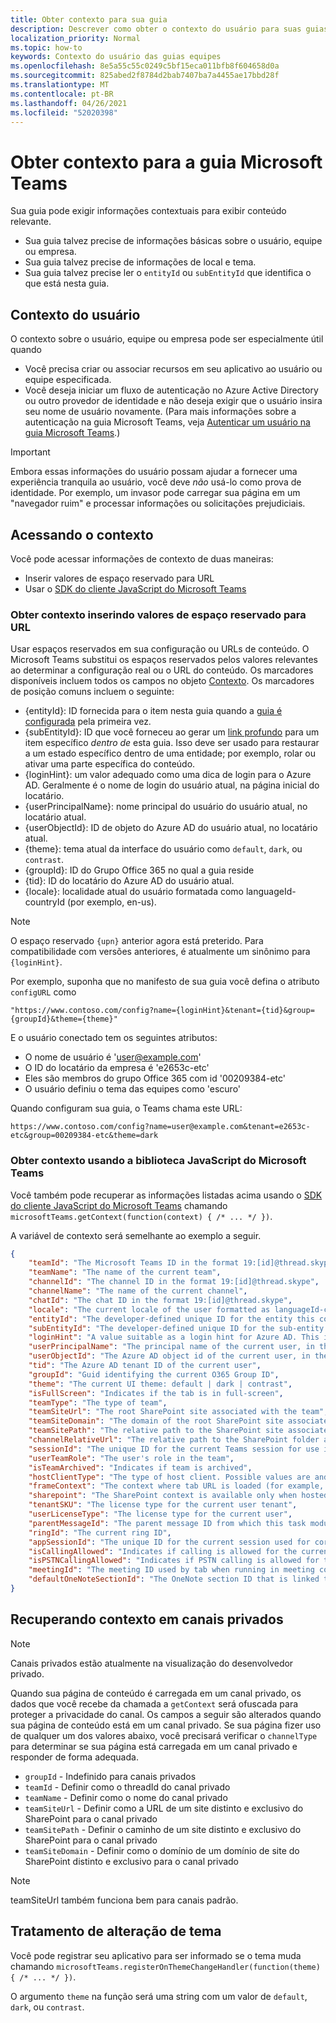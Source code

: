 ```yaml
---
title: Obter contexto para sua guia
description: Descrever como obter o contexto do usuário para suas guias
localization_priority: Normal
ms.topic: how-to
keywords: Contexto do usuário das guias equipes
ms.openlocfilehash: 8e5a55c55c0249c5bf15eca011bfb8f604658d0a
ms.sourcegitcommit: 825abed2f8784d2bab7407ba7a4455ae17bbd28f
ms.translationtype: MT
ms.contentlocale: pt-BR
ms.lasthandoff: 04/26/2021
ms.locfileid: "52020398"
---
```

# <a name="get-context-for-your-microsoft-teams-tab"></a>Obter contexto para a guia Microsoft Teams

Sua guia pode exigir informações contextuais para exibir conteúdo relevante.

* Sua guia talvez precise de informações básicas sobre o usuário, equipe ou empresa.
* Sua guia talvez precise de informações de local e tema.
* Sua guia talvez precise ler o `entityId` ou `subEntityId` que identifica o que está nesta guia.

## <a name="user-context"></a>Contexto do usuário

O contexto sobre o usuário, equipe ou empresa pode ser especialmente útil quando

* Você precisa criar ou associar recursos em seu aplicativo ao usuário ou equipe especificada.
* Você deseja iniciar um fluxo de autenticação no Azure Active Directory ou outro provedor de identidade e não deseja exigir que o usuário insira seu nome de usuário novamente. (Para mais informações sobre a autenticação na guia Microsoft Teams, veja [Autenticar um usuário na guia Microsoft Teams](~/concepts/authentication/authentication.md).)

> [!IMPORTANT]
> Embora essas informações do usuário possam ajudar a fornecer uma experiência tranquila ao usuário, você deve *não* usá-lo como prova de identidade. Por exemplo, um invasor pode carregar sua página em um "navegador ruim" e processar informações ou solicitações prejudiciais.

## <a name="accessing-context"></a>Acessando o contexto

Você pode acessar informações de contexto de duas maneiras:

* Inserir valores de espaço reservado para URL
* Usar o [SDK do cliente JavaScript do Microsoft Teams](/javascript/api/overview/msteams-client)

### <a name="getting-context-by-inserting-url-placeholder-values"></a>Obter contexto inserindo valores de espaço reservado para URL

Usar espaços reservados em sua configuração ou URLs de conteúdo. O Microsoft Teams substitui os espaços reservados pelos valores relevantes ao determinar a configuração real ou o URL do conteúdo. Os marcadores disponíveis incluem todos os campos no objeto [Contexto](/javascript/api/@microsoft/teams-js/microsoftteams.context?view=msteams-client-js-latest&preserve-view=true). Os marcadores de posição comuns incluem o seguinte:

* {entityId}: ID fornecida para o item nesta guia quando a [guia é configurada](~/tabs/how-to/create-tab-pages/configuration-page.md) pela primeira vez. 
* {subEntityId}: ID que você forneceu ao gerar um [link profundo](~/concepts/build-and-test/deep-links.md) para um item específico _dentro de_ esta guia. Isso deve ser usado para restaurar a um estado específico dentro de uma entidade; por exemplo, rolar ou ativar uma parte específica do conteúdo.
* {loginHint}: um valor adequado como uma dica de login para o Azure AD. Geralmente é o nome de login do usuário atual, na página inicial do locatário.
* {userPrincipalName}: nome principal do usuário do usuário atual, no locatário atual.
* {userObjectId}: ID de objeto do Azure AD do usuário atual, no locatário atual.
* {theme}: tema atual da interface do usuário como `default`, `dark`, ou `contrast`.
* {groupId}: ID do Grupo Office 365 no qual a guia reside
* {tid}: ID do locatário do Azure AD do usuário atual.
* {locale}: localidade atual do usuário formatada como languageId-countryId (por exemplo, en-us).

>[!NOTE]
>O espaço reservado `{upn}` anterior agora está preterido. Para compatibilidade com versões anteriores, é atualmente um sinônimo para `{loginHint}`.

Por exemplo, suponha que no manifesto de sua guia você defina o atributo `configURL` como

`"https://www.contoso.com/config?name={loginHint}&tenant={tid}&group={groupId}&theme={theme}"`

E o usuário conectado tem os seguintes atributos:

* O nome de usuário é 'user@example.com'
* O ID do locatário da empresa é 'e2653c-etc'
* Eles são membros do grupo Office 365 com id '00209384-etc'
* O usuário definiu o tema das equipes como 'escuro'

Quando configuram sua guia, o Teams chama este URL:

`https://www.contoso.com/config?name=user@example.com&tenant=e2653c-etc&group=00209384-etc&theme=dark`

### <a name="getting-context-by-using-the-microsoft-teams-javascript-library"></a>Obter contexto usando a biblioteca JavaScript do Microsoft Teams

Você também pode recuperar as informações listadas acima usando o [SDK do cliente JavaScript do Microsoft Teams](/javascript/api/overview/msteams-client) chamando `microsoftTeams.getContext(function(context) { /* ... */ })`.

A variável de contexto será semelhante ao exemplo a seguir.

```json
{
    "teamId": "The Microsoft Teams ID in the format 19:[id]@thread.skype",
    "teamName": "The name of the current team",
    "channelId": "The channel ID in the format 19:[id]@thread.skype",
    "channelName": "The name of the current channel",
    "chatId": "The chat ID in the format 19:[id]@thread.skype",
    "locale": "The current locale of the user formatted as languageId-countryId (for example, en-us)",
    "entityId": "The developer-defined unique ID for the entity this content points to",
    "subEntityId": "The developer-defined unique ID for the sub-entity this content points to",
    "loginHint": "A value suitable as a login hint for Azure AD. This is usually the login name of the current user, in their home tenant",
    "userPrincipalName": "The principal name of the current user, in the current tenant",
    "userObjectId": "The Azure AD object id of the current user, in the current tenant",
    "tid": "The Azure AD tenant ID of the current user",
    "groupId": "Guid identifying the current O365 Group ID",
    "theme": "The current UI theme: default | dark | contrast",
    "isFullScreen": "Indicates if the tab is in full-screen",
    "teamType": "The type of team",
    "teamSiteUrl": "The root SharePoint site associated with the team",
    "teamSiteDomain": "The domain of the root SharePoint site associated with the team",
    "teamSitePath": "The relative path to the SharePoint site associated with the team",
    "channelRelativeUrl": "The relative path to the SharePoint folder associated with the channel",
    "sessionId": "The unique ID for the current Teams session for use in correlating telemetry data",
    "userTeamRole": "The user's role in the team",
    "isTeamArchived": "Indicates if team is archived",
    "hostClientType": "The type of host client. Possible values are android, ios, web, desktop, rigel",
    "frameContext": "The context where tab URL is loaded (for example, content, task, setting, remove, sidePanel)",
    "sharepoint": "The SharePoint context is available only when hosted in SharePoint",
    "tenantSKU": "The license type for the current user tenant",
    "userLicenseType": "The license type for the current user",
    "parentMessageId": "The parent message ID from which this task module is launched",
    "ringId": "The current ring ID",
    "appSessionId": "The unique ID for the current session used for correlating telemetry data",
    "isCallingAllowed": "Indicates if calling is allowed for the current logged in user",
    "isPSTNCallingAllowed": "Indicates if PSTN calling is allowed for the current logged in user",
    "meetingId": "The meeting ID used by tab when running in meeting context",
    "defaultOneNoteSectionId": "The OneNote section ID that is linked to the channel"
}
```

## <a name="retrieving-context-in-private-channels"></a>Recuperando contexto em canais privados

> [!Note]
> Canais privados estão atualmente na visualização do desenvolvedor privado.

Quando sua página de conteúdo é carregada em um canal privado, os dados que você recebe da chamada a `getContext` será ofuscada para proteger a privacidade do canal. Os campos a seguir são alterados quando sua página de conteúdo está em um canal privado. Se sua página fizer uso de qualquer um dos valores abaixo, você precisará verificar o `channelType` para determinar se sua página está carregada em um canal privado e responder de forma adequada.

* `groupId` - Indefinido para canais privados
* `teamId` - Definir como o threadId do canal privado
* `teamName` - Definir como o nome do canal privado
* `teamSiteUrl` - Definir como a URL de um site distinto e exclusivo do SharePoint para o canal privado
* `teamSitePath` - Definir o caminho de um site distinto e exclusivo do SharePoint para o canal privado
* `teamSiteDomain` - Definir como o domínio de um domínio de site do SharePoint distinto e exclusivo para o canal privado

> [!Note]
>  teamSiteUrl também funciona bem para canais padrão.

## <a name="theme-change-handling"></a>Tratamento de alteração de tema

Você pode registrar seu aplicativo para ser informado se o tema muda chamando `microsoftTeams.registerOnThemeChangeHandler(function(theme) { /* ... */ })`.

O argumento `theme` na função será uma string com um valor de `default`, `dark`, ou `contrast`.
